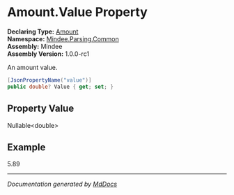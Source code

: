 ﻿<!--  
  <auto-generated>   
    The contents of this file were generated by a tool.  
    Changes to this file may be list if the file is regenerated  
  </auto-generated>   
-->

# Amount.Value Property

**Declaring Type:** [Amount](../index.md)  
**Namespace:** [Mindee.Parsing.Common](../../index.md)  
**Assembly:** Mindee  
**Assembly Version:** 1.0.0\-rc1

An amount value.

```csharp
[JsonPropertyName("value")]
public double? Value { get; set; }
```

## Property Value

Nullable\<double\>

## Example

5.89

___

*Documentation generated by [MdDocs](https://github.com/ap0llo/mddocs)*
